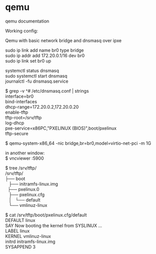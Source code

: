 # qemu
qemu documentation

Working config:

Qemu with basic network bridge and dnsmasq over ipxe


sudo ip link add name br0 type bridge  
sudo ip addr add 172.20.0.1/16 dev br0  
sudo ip link set br0 up  


systemctl status dnsmasq  
sudo systemctl start dnsmasq  
journalctl -fu dnsmasq.service  


$ grep -v ^# /etc/dnsmasq.conf | strings  
interface=br0  
bind-interfaces  
dhcp-range=172.20.0.2,172.20.0.20  
enable-tftp  
tftp-root=/srv/tftp  
log-dhcp  
pxe-service=x86PC,"PXELINUX (BIOS)",boot/pxelinux  
tftp-secure  


$ qemu-system-x86_64 -nic bridge,br=br0,model=virtio-net-pci -m 1G

in another window:  <br>
$ vncviewer :5900


$ tree /srv/tftp/  
/srv/tftp/  
├── boot  
    ├── initramfs-linux.img  
    ├── pxelinux.0  
    ├── pxelinux.cfg  
    │   └── default  
    └── vmlinuz-linux  

$ cat /srv/tftp/boot/pxelinux.cfg/default   
DEFAULT linux  
        SAY Now booting the kernel from SYSLINUX ...  
LABEL linux  
        KERNEL vmlinuz-linux  
        initrd initramfs-linux.img  
        SYSAPPEND 3  


